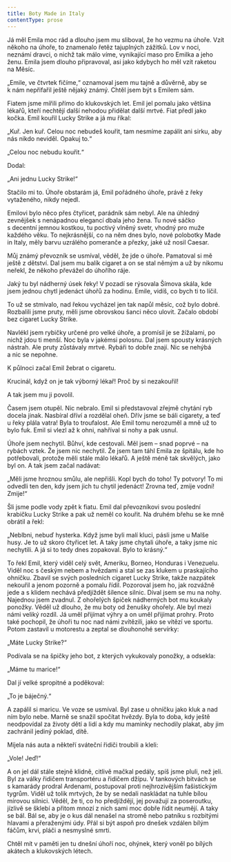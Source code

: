 ```yaml
---
title: Boty Made in Italy
contentType: prose
---
```


Já měl Emila moc rád a dlouho jsem mu sliboval, že ho vezmu na úhoře. Vzít někoho na úhoře, to znamenalo řetěz tajuplných zážitků. Lov v noci, neznámí dravci, o nichž tak málo víme, vynikající maso pro Emilka a jeho ženu. Emila jsem dlouho připravoval, asi jako kdybych ho měl vzít raketou na Měsíc.

„Emile, ve čtvrtek fičíme,“ oznamoval jsem mu tajně a důvěrně, aby se k nám nepřifařil ještě nějaký známý. Chtěl jsem být s Emilem sám.

Fiatem jsme mířili přímo do klukovských let. Emil jel pomalu jako většina lékařů, kteří nechtějí další nehodou přidělat další mrtvé. Fiat předl jako kočka. Emil kouřil Lucky Strike a já mu říkal:

„Kuř. Jen kuř. Celou noc nebudeš kouřit, tam nesmíme zapálit ani sirku, aby nás nikdo neviděl. Opakuj to.“

„Celou noc nebudu kouřit.“

Dodal:

„Ani jednu Lucky Strike!“

Stačilo mi to. Úhoře obstarám já, Emil pořádného úhoře, právě z řeky vytaženého, nikdy nejedl.

Emilovi bylo něco přes čtyřicet, parádník sám nebyl. Ale na úhledný zevnějšek s nenápadnou elegancí dbala jeho žena. Tu nové sáčko s decentní jemnou kostkou, tu poctivý vlněný svetr, vhodný pro muže každého věku. To nejkrásnější, co na něm dnes bylo, nové polobotky Made in Italy, měly barvu uzrálého pomeranče a přezky, jaké už nosil Caesar.

Můj známý převozník se usmíval, věděl, že jde o úhoře. Pamatoval si mě ještě z dětství. Dal jsem mu balík cigaret a on se stal němým a už by nikomu neřekl, že někoho převážel do úhořího ráje.

Jaký tu byl nádherný úsek řeky! V pozadí se rýsovala Šímova skála, kde jsem jednou chytl jedenáct úhořů za hodinu. Emile, vidíš, co bych ti to líčil.

To už se stmívalo, nad řekou vycházel jen tak napůl měsíc, což bylo dobré. Rozbalili jsme pruty, měli jsme obrovskou šanci něco ulovit. Začalo období bez cigaret Lucky Strike.

Navlékl jsem rybičky určené pro velké úhoře, a promísil je se žížalami, po nichž jdou ti menší. Noc byla v jakémsi polosnu. Dal jsem spousty krásných nástrah. Ale pruty zůstávaly mrtvé. Rybáři to dobře znají. Nic se nehýbá a nic se nepohne.

K půlnoci začal Emil žebrat o cigaretu.

Krucinál, když on je tak výborný lékař! Proč by si nezakouřil!

A tak jsem mu ji povolil.

Časem jsem otupěl. Nic nebralo. Emil si představoval zřejmě chytání ryb docela jinak. Nasbíral dříví a rozdělal oheň. Dřív jsme se báli cigarety, a teď u řeky plála vatra! Byla to troufalost. Ale Emil tomu nerozuměl a mně už to bylo fuk. Emil si vlezl až k ohni, nahříval si nohy a pak usnul.

Úhoře jsem nechytil. Bůhví, kde cestovali. Měl jsem – snad poprvé – na rybách vztek. Že jsem nic nechytil. Že jsem tam táhl Emila ze špitálu, kde ho potřebovali, protože měli stále málo lékařů. A ještě méně tak skvělých, jako byl on. A tak jsem začal nadávat:

„Měli jsme hroznou smůlu, ale nepřišli. Kopl bych do toho! Ty potvory! To mi odvedli ten den, kdy jsem jich tu chytil jedenáct! Zrovna teď, zmije vodní! Zmije!“

Šli jsme podle vody zpět k fiatu. Emil dal převozníkovi svou poslední krabičku Lucky Strike a pak už neměl co kouřit. Na druhém břehu se ke mně obrátil a řekl:

„Neblbni, nebuď hysterka. Když jsme byli malí kluci, pásli jsme u Malše husy. Je to už skoro čtyřicet let. A taky jsme chytali úhoře, a taky jsme nic nechytili. A já si to tedy dnes zopakoval. Bylo to krásný.“

To řekl Emil, který viděl celý svět, Ameriku, Borneo, Honduras i Venezuelu. Viděl noc s českým nebem a hvězdami a stal se zas klukem u praskajícího ohníčku. Zbavil se svých posledních cigaret Lucky Strike, takže nazpátek nekouřil a jenom pozorně a pomalu řídil. Pozoroval jsem ho, jak rozvážně jede a s klidem nechává předjíždět šílence silnic. Díval jsem se mu na nohy. Najednou jsem zvadnul. Z ohořelých špiček nádherných bot mu koukaly ponožky. Věděl už dlouho, že mu boty od ženušky ohořely. Ale byl mezi námi veliký rozdíl. Já uměl přijímat výhry a on uměl přijímat prohry. Proto také pochopil, že úhoři tu noc nad námi zvítězili, jako se vítězí ve sportu. Potom zastavil u motorestu a zeptal se dlouhonohé servírky:

„Máte Lucky Strike?“

Podívala se na špičky jeho bot, z kterých vykukovaly ponožky, a odsekla:

„Máme tu marice!“

Dal jí velké spropitné a poděkoval:

„To je báječný.“

A zapálil si maricu. Ve voze se usmíval. Byl zase u ohníčku jako kluk a nad ním bylo nebe. Marně se snažil spočítat hvězdy. Byla to doba, kdy ještě neodpovídal za životy dětí a lidí a kdy mu maminky nechodily plakat, aby jim zachránil jediný poklad, dítě.

Míjela nás auta a někteří sváteční řidiči troubili a kleli:

„Vole! Jeď!“

A on jel dál stále stejně klidně, citlivě mačkal pedály, spíš jsme pluli, než jeli. Byl za války řidičem transportéru a řidičem džípu. V tankových bitvách se s kamarády prodral Ardenami, postupoval proti nejhrozivějším fašistickým tygrům. Viděl už tolik mrtvých, že by se nedali naskládat na tuhle bílou mírovou silnici. Věděl, že ti, co ho předjíždějí, jej považují za poseroutku, jízlivě se šklebí a přitom mnozí z nich sami moc dobře řídit neumějí. A taky se bál. Bál se, aby je o kus dál nenašel na stromě nebo patníku s rozbitými hlavami a přeraženými údy. Přál si být aspoň pro dnešek vzdálen bílým fáčům, krvi, pláči a nesmyslné smrti.

Chtěl mít v paměti jen tu dnešní úhoří noc, ohýnek, který voněl po bílých akátech a klukovských létech.
